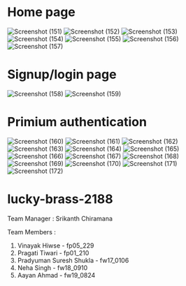 <h1>Home page</h1>

![Screenshot (151)](https://user-images.githubusercontent.com/97114184/208631509-23f573a5-9359-49ff-bb25-2e30d31db47a.png)
![Screenshot (152)](https://user-images.githubusercontent.com/97114184/208631511-1d1eddda-61f4-491c-a9aa-cd019253fa59.png)
![Screenshot (153)](https://user-images.githubusercontent.com/97114184/208631520-03b4515f-d8d2-43f1-be1d-77ae4cc889da.png)
![Screenshot (154)](https://user-images.githubusercontent.com/97114184/208631524-9a264cb0-dbe2-45f3-b834-5edb9f1c410b.png)
![Screenshot (155)](https://user-images.githubusercontent.com/97114184/208631540-bce1e373-2535-4031-8f07-fbb432c55ea4.png)
![Screenshot (156)](https://user-images.githubusercontent.com/97114184/208631557-8d394dbc-ed1b-4033-8ad9-1918ae14deda.png)
![Screenshot (157)](https://user-images.githubusercontent.com/97114184/208631561-907b7844-2f28-48da-abe1-d01362e53958.png)

<h1>Signup/login page</h1>

![Screenshot (158)](https://user-images.githubusercontent.com/97114184/208631562-78cbce84-e4d0-42ae-aabc-972d198ae9bd.png)
![Screenshot (159)](https://user-images.githubusercontent.com/97114184/208631568-79793916-033b-454a-9417-86c7ebc5739e.png)

<h1>Primium authentication </h1>

![Screenshot (160)](https://user-images.githubusercontent.com/97114184/208631570-982f036c-fed3-4efa-bb25-2dd25a03e3d6.png)
![Screenshot (161)](https://user-images.githubusercontent.com/97114184/208631573-28b8c5fe-40cf-47e8-96be-5174f7debdda.png)
![Screenshot (162)](https://user-images.githubusercontent.com/97114184/208631575-fdaa56ce-7af2-4325-a434-fde0238bb302.png)
![Screenshot (163)](https://user-images.githubusercontent.com/97114184/208631580-92d6c5e3-7ea3-4e46-9025-0b9049c06d4f.png)
![Screenshot (164)](https://user-images.githubusercontent.com/97114184/208631582-e0346273-d42e-4980-8ddb-166b04e63a6a.png)
![Screenshot (165)](https://user-images.githubusercontent.com/97114184/208631586-4441e46a-8b73-4823-b171-35f125dafbfa.png)
![Screenshot (166)](https://user-images.githubusercontent.com/97114184/208631592-1d83b01e-0705-4fc8-8ac6-73242c697004.png)
![Screenshot (167)](https://user-images.githubusercontent.com/97114184/208631597-928433fe-51c8-4f4f-9946-617499d8f680.png)
![Screenshot (168)](https://user-images.githubusercontent.com/97114184/208631602-f2fce1cd-3120-4572-8f7a-b7faf70fa4a2.png)
![Screenshot (169)](https://user-images.githubusercontent.com/97114184/208631606-8a7cadab-df1c-44e5-a55b-9a7d9d4a5271.png)
![Screenshot (170)](https://user-images.githubusercontent.com/97114184/208631613-175ed39f-750e-43a5-b3ae-90c3ac366f2a.png)
![Screenshot (171)](https://user-images.githubusercontent.com/97114184/208631619-281852f5-40da-4fe6-afe7-fa3b6a6e7f0b.png)
![Screenshot (172)](https://user-images.githubusercontent.com/97114184/208631625-24230813-8829-43ed-b2b6-d55c87818c9f.png)


# lucky-brass-2188


Team Manager : Srikanth Chiramana

 Team Members :
1. Vinayak Hiwse - fp05_229
2. Pragati Tiwari - fp01_210
3. Pradyuman Suresh Shukla - fw17_0106
4. Neha Singh - fw18_0910
5. Aayan Ahmad - fw19_0824
